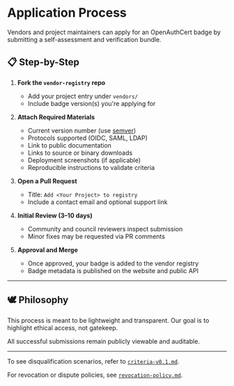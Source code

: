 # Application Process

Vendors and project maintainers can apply for an OpenAuthCert badge by submitting a self-assessment and verification bundle.

## 📋 Step-by-Step

1. **Fork the `vendor-registry` repo**
   - Add your project entry under `vendors/`
   - Include badge version(s) you're applying for

2. **Attach Required Materials**
   - Current version number (use [semver](https://semver.org/))
   - Protocols supported (OIDC, SAML, LDAP)
   - Link to public documentation
   - Links to source or binary downloads
   - Deployment screenshots (if applicable)
   - Reproducible instructions to validate criteria

3. **Open a Pull Request**
   - Title: `Add <Your Project> to registry`
   - Include a contact email and optional support link

4. **Initial Review (3–10 days)**
   - Community and council reviewers inspect submission
   - Minor fixes may be requested via PR comments

5. **Approval and Merge**
   - Once approved, your badge is added to the vendor registry
   - Badge metadata is published on the website and public API

---

## 🕊️ Philosophy

This process is meant to be lightweight and transparent. Our goal is to highlight ethical access, not gatekeep.

All successful submissions remain publicly viewable and auditable.

---

To see disqualification scenarios, refer to [`criteria-v0.1.md`](./criteria-v0.1.md).

For revocation or dispute policies, see [`revocation-policy.md`](./revocation-policy.md).
